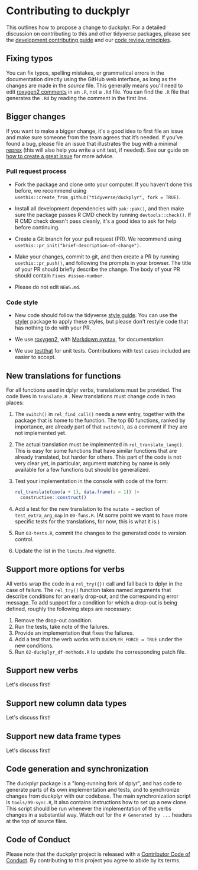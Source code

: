# Contributing to duckplyr

This outlines how to propose a change to duckplyr.
For a detailed discussion on contributing to this and other tidyverse packages, please see the [development contributing guide](https://rstd.io/tidy-contrib) and our [code review principles](https://code-review.tidyverse.org/).

## Fixing typos

You can fix typos, spelling mistakes, or grammatical errors in the documentation directly using the GitHub web interface, as long as the changes are made in the _source_ file. 
This generally means you'll need to edit [roxygen2 comments](https://roxygen2.r-lib.org/articles/roxygen2.html) in an `.R`, not a `.Rd` file. 
You can find the `.R` file that generates the `.Rd` by reading the comment in the first line.

## Bigger changes

If you want to make a bigger change, it's a good idea to first file an issue and make sure someone from the team agrees that it’s needed. 
If you’ve found a bug, please file an issue that illustrates the bug with a minimal 
[reprex](https://www.tidyverse.org/help/#reprex) (this will also help you write a unit test, if needed).
See our guide on [how to create a great issue](https://code-review.tidyverse.org/issues/) for more advice.

### Pull request process

*   Fork the package and clone onto your computer. If you haven't done this before, we recommend using `usethis::create_from_github("tidyverse/duckplyr", fork = TRUE)`.

*   Install all development dependencies with `pak::pak()`, and then make sure the package passes R CMD check by running `devtools::check()`. 
    If R CMD check doesn't pass cleanly, it's a good idea to ask for help before continuing.

*   Create a Git branch for your pull request (PR). We recommend using `usethis::pr_init("brief-description-of-change")`.

*   Make your changes, commit to git, and then create a PR by running `usethis::pr_push()`, and following the prompts in your browser.
    The title of your PR should briefly describe the change.
    The body of your PR should contain `Fixes #issue-number`.

*   Please do not edit `NEWS.md`.

### Code style

*   New code should follow the tidyverse [style guide](https://style.tidyverse.org). 
    You can use the [styler](https://CRAN.R-project.org/package=styler) package to apply these styles, but please don't restyle code that has nothing to do with your PR.  

*  We use [roxygen2](https://cran.r-project.org/package=roxygen2), with [Markdown syntax](https://cran.r-project.org/web/packages/roxygen2/vignettes/rd-formatting.html), for documentation.  

*  We use [testthat](https://cran.r-project.org/package=testthat) for unit tests. 
   Contributions with test cases included are easier to accept.  

## New translations for functions

For all functions used in dplyr verbs, translations must be provided.
The code lives in `translate.R` .
New translations must change code in two places:

1. The `switch()` in `rel_find_call()` needs a new entry, together with the package that is home to the function. The top 60 functions, ranked by importance, are already part of that `switch()`, as a comment if they are not implemented yet.
1. The actual translation must be implemented in `rel_translate_lang()`. This is easy for some functions that have similar functions that are already translated, but harder for others. This part of the code is not very clear yet, in particular, argument matching by name is only available for a few functions but should be generalized.
1. Test your implementation in the console with code of the form:

    ```r
    rel_translate(quo(a + 1), data.frame(a = 1)) |>
      constructive::construct()
    ```

1. Add a test for the new translation to the `mutate =` section of `test_extra_arg_map` in `00-funs.R`. (At some point we want to have more specific tests for the translations, for now, this is what it is.)
1. Run `03-tests.R`, commit the changes to the generated code to version control.
1. Update the list in the `limits.Rmd` vignette.

## Support more options for verbs

All verbs wrap the code in a `rel_try({})` call and fall back to dplyr in the case of failure.
The `rel_try()` function takes named arguments that describe conditions for an early drop-out, and the corresponding error message.
To add support for a condition for which a drop-out is being defined, roughly the following steps are necessary:

1. Remove the drop-out condition.
2. Run the tests, take note of the failures.
3. Provide an implementation that fixes the failures.
4. Add a test that the verb works with `DUCKPLYR_FORCE = TRUE` under the new conditions.
5. Run `02-duckplyr_df-methods.R` to update the corresponding patch file.

## Support new verbs

Let's discuss first!

## Support new column data types

Let's discuss first!

## Support new data frame types

Let's discuss first!

## Code generation and synchronization

The duckplyr package is a "long-running fork of dplyr", and has code to generate parts of its own implementation and tests, and to synchronize changes from duckplyr with our codebase.
The main synchronization script is `tools/99-sync.R`, it also contains instructions how to set up a new clone.
This script should be run whenever the implementation of the verbs changes in a substantial way.
Watch out for the `# Generated by ...` headers at the top of source files.

## Code of Conduct

Please note that the duckplyr project is released with a
[Contributor Code of Conduct](CODE_OF_CONDUCT.md). By contributing to this
project you agree to abide by its terms.
